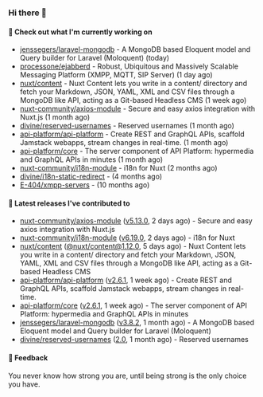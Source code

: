### Hi there 👋

#### 👷 Check out what I'm currently working on

- [jenssegers/laravel-mongodb](https://github.com/jenssegers/laravel-mongodb) - A MongoDB based Eloquent model and Query builder for Laravel (Moloquent) (today)
- [processone/ejabberd](https://github.com/processone/ejabberd) - Robust, Ubiquitous and Massively Scalable Messaging Platform (XMPP, MQTT, SIP Server) (1 day ago)
- [nuxt/content](https://github.com/nuxt/content) - Nuxt Content lets you write in a content/ directory and fetch your Markdown, JSON, YAML, XML and CSV files through a MongoDB like API, acting as a Git-based Headless CMS (1 week ago)
- [nuxt-community/axios-module](https://github.com/nuxt-community/axios-module) - Secure and easy axios integration with Nuxt.js (1 month ago)
- [divine/reserved-usernames](https://github.com/divine/reserved-usernames) - Reserved usernames (1 month ago)
- [api-platform/api-platform](https://github.com/api-platform/api-platform) - Create REST and GraphQL APIs, scaffold Jamstack webapps, stream changes in real-time. (1 month ago)
- [api-platform/core](https://github.com/api-platform/core) - The server component of API Platform: hypermedia and GraphQL APIs in minutes (1 month ago)
- [nuxt-community/i18n-module](https://github.com/nuxt-community/i18n-module) - i18n for Nuxt (2 months ago)
- [divine/i18n-static-redirect](https://github.com/divine/i18n-static-redirect) -  (4 months ago)
- [E-404/xmpp-servers](https://github.com/E-404/xmpp-servers) -  (10 months ago)

#### 🔭 Latest releases I've contributed to

- [nuxt-community/axios-module](https://github.com/nuxt-community/axios-module) ([v5.13.0](https://github.com/nuxt-community/axios-module/releases/tag/v5.13.0), 2 days ago) - Secure and easy axios integration with Nuxt.js
- [nuxt-community/i18n-module](https://github.com/nuxt-community/i18n-module) ([v6.19.0](https://github.com/nuxt-community/i18n-module/releases/tag/v6.19.0), 2 days ago) - i18n for Nuxt
- [nuxt/content](https://github.com/nuxt/content) ([@nuxt/content@1.12.0](https://github.com/nuxt/content/releases/tag/%40nuxt%2Fcontent%401.12.0), 5 days ago) - Nuxt Content lets you write in a content/ directory and fetch your Markdown, JSON, YAML, XML and CSV files through a MongoDB like API, acting as a Git-based Headless CMS
- [api-platform/api-platform](https://github.com/api-platform/api-platform) ([v2.6.1](https://github.com/api-platform/api-platform/releases/tag/v2.6.1), 1 week ago) - Create REST and GraphQL APIs, scaffold Jamstack webapps, stream changes in real-time.
- [api-platform/core](https://github.com/api-platform/core) ([v2.6.1](https://github.com/api-platform/core/releases/tag/v2.6.1), 1 week ago) - The server component of API Platform: hypermedia and GraphQL APIs in minutes
- [jenssegers/laravel-mongodb](https://github.com/jenssegers/laravel-mongodb) ([v3.8.2](https://github.com/jenssegers/laravel-mongodb/releases/tag/v3.8.2), 1 month ago) - A MongoDB based Eloquent model and Query builder for Laravel (Moloquent)
- [divine/reserved-usernames](https://github.com/divine/reserved-usernames) ([2.0](https://github.com/divine/reserved-usernames/releases/tag/2.0), 1 month ago) - Reserved usernames

#### 💬 Feedback
You never know how strong you are, until being strong is the only choice you have.